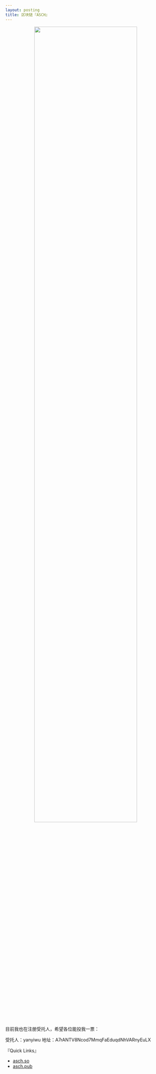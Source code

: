 ```yaml
---
layout: posting
title: 区块链『ASCH』
---
```


<center>
<img src="http://images.yanyiwu.com/xas.jpg" class="photo", style="width:80%"></img>  
</center>  


目前我也在注册受托人，希望各位能投我一票：

受托人：yanyiwu
地址：A7rANTV8Ncod7MmqFaEduqdNhVARnyEuLX  

『Quick Links』

+ [asch.so](https://www.asch.so/)
+ [asch.pub](http://asch.pub/)
